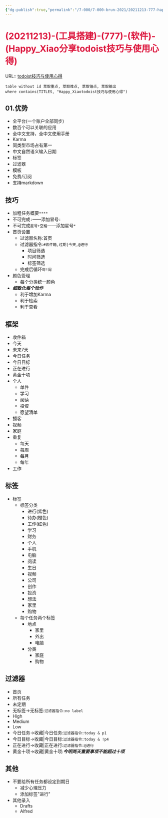 ```yaml
---
{"dg-publish":true,"permalink":"/7-000/7-000-brun-2021/20211213-777-happy-xiao-todoist/","dgHomeLink":true,"dgPassFrontmatter":false}
---
```



# <font color=#DC143C>(20211213)-(工具搭建)-(777)-(软件)-(Happy_Xiao分享todoist技巧与使用心得)</font>
URL:: [todoist技巧与使用心得](https://www.bilibili.com/video/BV1eE411D7is?from=search&seid=15594128304761465750&spm_id_from=333.337.0.0)

```dataview
table without id 萃取重点, 萃取难点, 萃取锚点, 萃取输出
where contains(TITLES, "Happy_Xiaotodoist技巧与使用心得")
```

## 01.优势
+ 全平台(一个账户全部同步)
+ 数百个可以关联的应用
+ 全中文支持，全中文使用手册
+ Karma
+ 同类型市场占有第一
+ 中文自然语义输入日期
+ 标签
+ 过滤器
+ 模板
+ 免费/订阅
+ 支持markdown

## 技巧
+ 加粗任务概要`****`
+ 不可完成`:`——添加冒号`:`
+ 不可完成`星号+空格`——添加星号`*`
+ 首页设置
    + 过滤器名称:首页
    + 过滤器指令:`#收件箱,过期|今天,@进行`
        + 项目筛选
        + 时间筛选
        + 标签筛选
    + 完成后循环`每!周`
+ 颜色管理
    + 每个分类统一颜色
+ **_细致化每个动作_**
    + 利于增加Karma
    + 利于检索
    + 利于查看

## 框架
+ 收件箱
+ 今天
+ 未来7天
+ 今日任务
+ 今日目标
+ 正在进行
+ 黄金十项
+ 个人
    + 单件
    + 学习
    + 阅读
    + 投资
    + 愿望清单
+ 播客
+ 视频
+ 家庭
+ 重复
    + 每天
    + 每周
    + 每月
    + 每年
+ 工作

## 标签
+ 标签
    + 标签分类
        + 进行(紫色)
        + 待办(橙色)
        + 工作(红色)
        + 学习
        + 财务
        + 个人
        + 手机
        + 电脑
        + 阅读
        + 生日
        + 视频
        + 公司
        + 创作
        + 投资
        + 想法
        + 家里
        + 购物
    + 每个任务两个标签
        + 地点
            + 家里
            + 外出
            + 电脑
        + 分类
            + 家庭
            + 购物

## 过滤器
+ 首页
+ 所有任务
+ 未定期
+ 无标签→无标签:`过滤器指令:no label`
+ High
+ Medium
+ Low
+ 今日任务→收藏|今日任务:`过滤器指令:today & p1`
+ 今日目标→收藏|今日目标:`过滤器指令:today & !p4`
+ 正在进行→收藏|正在进行:`过滤器指令:@进行`
+ 黄金十项→收藏|黄金十项:**_今明两天重要事项不能超过十项_**

## 其他
+ 不要给所有任务都设定到期日
    + 减少心理压力
    + 添加标签"进行"
+ 其他录入
    + Drafts
    + Alfred